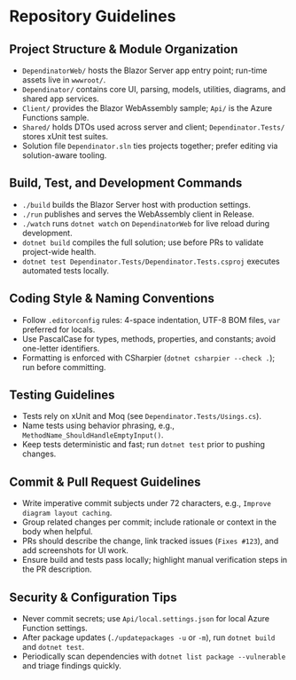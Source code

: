 # Repository Guidelines

## Project Structure & Module Organization
- `DependinatorWeb/` hosts the Blazor Server app entry point; run-time assets live in `wwwroot/`.
- `Dependinator/` contains core UI, parsing, models, utilities, diagrams, and shared app services.
- `Client/` provides the Blazor WebAssembly sample; `Api/` is the Azure Functions sample.
- `Shared/` holds DTOs used across server and client; `Dependinator.Tests/` stores xUnit test suites.
- Solution file `Dependinator.sln` ties projects together; prefer editing via solution-aware tooling.

## Build, Test, and Development Commands
- `./build` builds the Blazor Server host with production settings.
- `./run` publishes and serves the WebAssembly client in Release.
- `./watch` runs `dotnet watch` on `DependinatorWeb` for live reload during development.
- `dotnet build` compiles the full solution; use before PRs to validate project-wide health.
- `dotnet test Dependinator.Tests/Dependinator.Tests.csproj` executes automated tests locally.

## Coding Style & Naming Conventions
- Follow `.editorconfig` rules: 4-space indentation, UTF-8 BOM files, `var` preferred for locals.
- Use PascalCase for types, methods, properties, and constants; avoid one-letter identifiers.
- Formatting is enforced with CSharpier (`dotnet csharpier --check .`); run before committing.

## Testing Guidelines
- Tests rely on xUnit and Moq (see `Dependinator.Tests/Usings.cs`).
- Name tests using behavior phrasing, e.g., `MethodName_ShouldHandleEmptyInput()`.
- Keep tests deterministic and fast; run `dotnet test` prior to pushing changes.

## Commit & Pull Request Guidelines
- Write imperative commit subjects under 72 characters, e.g., `Improve diagram layout caching`.
- Group related changes per commit; include rationale or context in the body when helpful.
- PRs should describe the change, link tracked issues (`Fixes #123`), and add screenshots for UI work.
- Ensure build and tests pass locally; highlight manual verification steps in the PR description.

## Security & Configuration Tips
- Never commit secrets; use `Api/local.settings.json` for local Azure Function settings.
- After package updates (`./updatepackages -u` or `-m`), run `dotnet build` and `dotnet test`.
- Periodically scan dependencies with `dotnet list package --vulnerable` and triage findings quickly.
